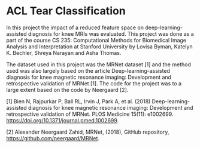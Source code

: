 # ACL Tear Classification
In this project the impact of a reduced feature space on deep-learning-assisted diagnosis for knee MRIs was evaluated. This project was done as a part of the course CS 235: Computational Methods for Biomedical Image Analysis and Interpretation at Stanford University by Lovisa Byman, Katelyn K. Bechler, Shreya Narayan and Asha Thomas.


The dataset used in this project was the MRNet dataset [1] and the method used was also largely based on the article Deep-learning-assisted diagnosis for knee magnetic resonance imaging: Development and retrospective validation of MRNet [1]. The code for the project was to a large extent based on the code by Neergaard [2].


[1] Bien N, Rajpurkar P, Ball RL, Irvin J, Park A, et al. (2018) Deep-learning-assisted diagnosis for knee magnetic resonance imaging: Development and retrospective validation of MRNet. PLOS Medicine 15(11): e1002699. https://doi.org/10.1371/journal.pmed.1002699.

[2] Alexander Neergaard Zahid, MRNet, (2018), GitHub repository, https://github.com/neergaard/MRNet.
